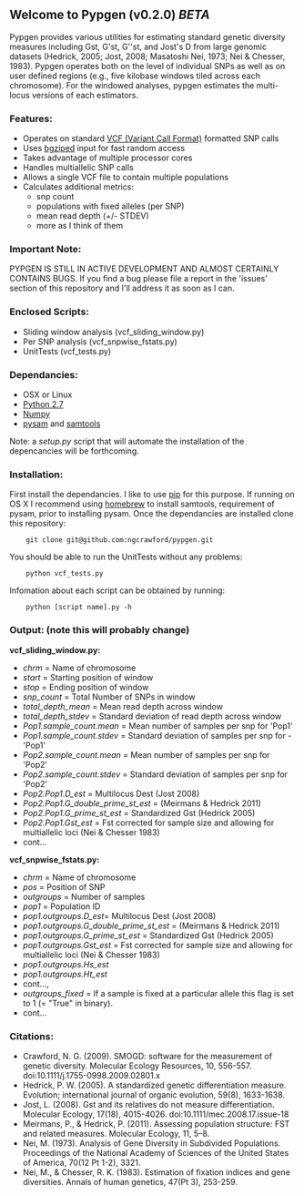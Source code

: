 Welcome to Pypgen (v0.2.0) *BETA*
--------------------------

Pypgen provides various utilities for estimating standard genetic diversity measures including Gst, G'st, G''st, and Jost's D from large genomic datasets (Hedrick, 2005; Jost, 2008; Masatoshi Nei, 1973; Nei & Chesser, 1983). Pypgen operates both on the level of individual SNPs as well as on user defined regions (e.g., five kilobase windows tiled across each chromosome). For the windowed analyses, pypgen estimates the multi-locus versions of each estimators.

### Features:
- Operates on standard [VCF (Variant Call Format)][1] formatted SNP calls
- Uses [bgziped][5] input for fast random access
- Takes advantage of multiple processor cores
- Handles multiallelic SNP calls
- Allows a single VCF file to contain multiple populations
- Calculates additional metrics:
	- snp count
	- populations with fixed alleles (per SNP)
    - mean read depth (+/- STDEV) 
    - more as I think of them

### Important Note:
PYPGEN IS STILL IN ACTIVE DEVELOPMENT AND ALMOST CERTAINLY CONTAINS BUGS. 
If you find a bug please file a report in the 'issues' section of this repository and I'll address it as soon as I can. 

### Enclosed Scripts:
- Sliding window analysis (vcf_sliding_window.py) 
- Per SNP analysis (vcf_snpwise_fstats.py)
- UnitTests (vcf_tests.py)

### Dependancies:
- OSX or Linux
- [Python 2.7][4]
- [Numpy][2]
- [pysam][3] and [samtools][8]

Note: a *setup.py* script that will automate the installation of the depencancies will be forthcoming. 

### Installation:
First install the dependancies. I like to use [pip][6] for this purpose. If running on OS X I recommend using [homebrew][7] to install samtools, requirement of pysam, prior to installing pysam. Once the dependancies are installed clone this repository:
        
        git clone git@github.com:ngcrawford/pypgen.git

You should be able to run the UnitTests without any problems:

        python vcf_tests.py

Infomation about each script can be obtained by running:

        python [script name].py -h

### Output: (note this will probably change)

**vcf\_sliding_window.py:**

- *chrm* = Name of chromosome
- *start* = Starting position of window
- *stop* = Ending position of window
- *snp_count* = Total Number of SNPs in window
- *total_depth_mean* = Mean read depth across window
- *total_depth_stdev* = Standard deviation of read depth across window
- *Pop1.sample_count.mean* = Mean number of samples per snp for 'Pop1'
- *Pop1.sample_count.stdev* = Standard deviation of samples per snp for - 'Pop1'
- *Pop2.sample_count.mean* = Mean number of samples per snp for 'Pop2'
- *Pop2.sample_count.stdev* = Standard deviation of samples per snp for 'Pop2'
- *Pop2.Pop1.D_est* = Multilocus Dest (Jost 2008)
- *Pop2.Pop1.G_double_prime_st_est* = (Meirmans & Hedrick 2011)
- *Pop2.Pop1.G_prime_st_est* = Standardized Gst (Hedrick 2005)
- *Pop2.Pop1.Gst_est* = Fst corrected for sample size and allowing for multiallelic loci (Nei & Chesser 1983)
- cont...

**vcf\_snpwise_fstats.py:**

- *chrm* = Name of chromosome
- *pos* = Position of SNP
- *outgroups* = Number of samples
- *pop1* = Population ID
- *pop1.outgroups.D_est*= Multilocus Dest (Jost 2008) 
- *pop1.outgroups.G_double_prime_st_est* = (Meirmans & Hedrick 2011)
- *pop1.outgroups.G_prime_st_est* = Standardized Gst (Hedrick 2005)
- *pop1.outgroups.Gst_est* = Fst corrected for sample size and allowing for multiallelic loci (Nei & Chesser 1983)
- *pop1.outgroups.Hs_est*
- *pop1.outgroups.Ht_est*
- cont...,
- *outgroups_fixed* = If a sample is fixed at a particular allele this flag is set to 1 (= "True" in binary).
- cont...



### Citations:
- Crawford, N. G. (2009). SMOGD: software for the measurement of genetic diversity. Molecular Ecology Resources, 10, 556-557. doi:10.1111/j.1755-0998.2009.02801.x
- Hedrick, P. W. (2005). A standardized genetic differentiation measure. Evolution; international journal of organic evolution, 59(8), 1633-1638.
- Jost, L. (2008). Gst and its relatives do not measure differentiation. Molecular Ecology, 17(18), 4015-4026. doi:10.1111/mec.2008.17.issue-18
- Meirmans, P., & Hedrick, P. (2011). Assessing population structure: FST and related measures. Molecular Ecology, 11, 5–8.
- Nei, M. (1973). Analysis of Gene Diversity in Subdivided Populations. Proceedings of the National Academy of Sciences of the United States of America, 70(12 Pt 1-2), 3321.
- Nei, M., & Chesser, R. K. (1983). Estimation of fixation indices and gene diversities. Annals of human genetics, 47(Pt 3), 253-259.



[1]: http://www.1000genomes.org/wiki/Analysis/Variant%20Call%20Format/vcf-variant-call-format-version-41
[2]: http://www.numpy.org
[3]: http://wwwfgu.anat.ox.ac.uk/~andreas/documentation/samtools/contents.html
[4]: http://www.python.org/download/releases/2.7/
[5]: http://samtools.sourceforge.net/tabix.shtml
[6]: http://pypi.python.org/pypi/pip
[7]: http://mxcl.github.com/homebrew/
[8]: http://samtools.sourceforge.net/
